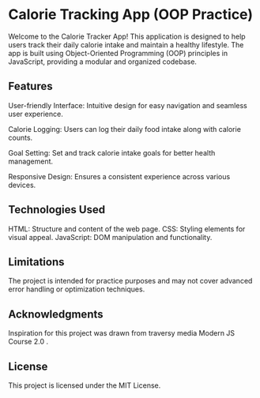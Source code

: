 # Calorie Tracking App (OOP Practice)

Welcome to the Calorie Tracker App! This application is designed to help users track their daily calorie intake and maintain a healthy lifestyle. The app is built using Object-Oriented Programming (OOP) principles in JavaScript, providing a modular and organized codebase.

## Features

User-friendly Interface: Intuitive design for easy navigation and seamless user experience.

Calorie Logging: Users can log their daily food intake along with calorie counts.

Goal Setting: Set and track calorie intake goals for better health management.

Responsive Design: Ensures a consistent experience across various devices.

## Technologies Used

HTML: Structure and content of the web page.
CSS: Styling elements for visual appeal.
JavaScript: DOM manipulation and functionality.

## Limitations

The project is intended for practice purposes and may not cover advanced error handling or optimization techniques.

## Acknowledgments

Inspiration for this project was drawn from traversy media Modern JS Course 2.0 .

## License

This project is licensed under the MIT License.
